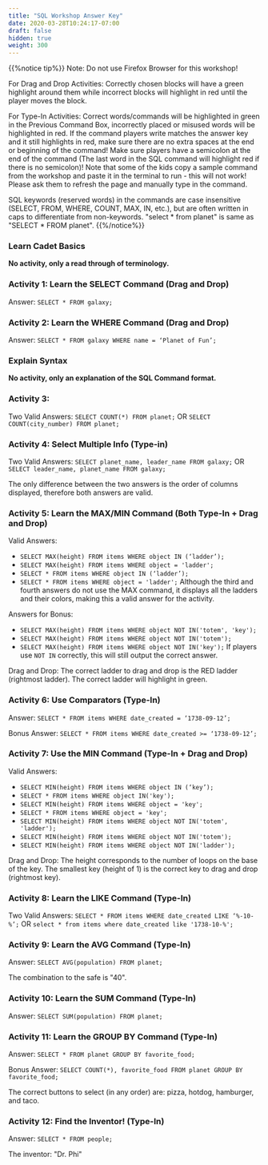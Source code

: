 ```yaml
---
title: "SQL Workshop Answer Key"
date: 2020-03-28T10:24:17-07:00
draft: false
hidden: true
weight: 300
---
```

{{%notice tip%}}
Note: Do not use Firefox Browser for this workshop!

For Drag and Drop Activities: Correctly chosen blocks will have a green highlight around them while incorrect blocks will highlight in red until the player moves the block.

For Type-In Activities: Correct words/commands will be highlighted in green in the Previous Command Box, incorrectly placed or misused words will be highlighted in red. If the command players write matches the answer key and it still highlights in red, make sure there are no extra spaces at the end or beginning of the command! Make sure players have a semicolon at the end of the command (The last word in the SQL command will highlight red if there is no semicolon)! Note that some of the kids copy a sample command from the workshop and paste it in the terminal to run - this will not work! Please ask them to refresh the page and manually type in the command.

SQL keywords (reserved words) in the commands are case insensitive (SELECT, FROM, WHERE, COUNT, MAX, IN, etc.), but are often written in caps to differentiate from non-keywords. "select * from planet" is same as "SELECT * FROM planet".
{{%/notice%}}

### Learn Cadet Basics
**No activity, only a read through of terminology.**

### Activity 1: Learn the SELECT Command (Drag and Drop)
Answer: `SELECT * FROM galaxy;`

### Activity 2: Learn the WHERE Command (Drag and Drop)
Answer: `SELECT * FROM galaxy WHERE name = ‘Planet of Fun’;`

### Explain Syntax
**No activity, only an explanation of the SQL Command format.**

### Activity 3: 
Two Valid Answers:
`SELECT COUNT(*) FROM planet;` OR `SELECT COUNT(city_number) FROM planet;`

### Activity 4: Select Multiple Info (Type-in)
Two Valid Answers: `SELECT planet_name, leader_name FROM galaxy;` OR `SELECT leader_name, planet_name FROM galaxy;`

The only difference between the two answers is the order of columns displayed, therefore both answers are valid.

### Activity 5: Learn the MAX/MIN Command (Both Type-In + Drag and Drop)
Valid Answers: 
* `SELECT MAX(height) FROM items WHERE object IN (‘ladder’);` 
* `SELECT MAX(height) FROM items WHERE object = 'ladder';`
* `SELECT * FROM items WHERE object IN (‘ladder’);`
* `SELECT * FROM items WHERE object = 'ladder';`
Although the third and fourth answers do not use the MAX command, it displays all the ladders and their colors, making this a valid answer for the activity.

Answers for Bonus:
* `SELECT MAX(height) FROM items WHERE object NOT IN('totem', 'key');`
* `SELECT MAX(height) FROM items WHERE object NOT IN('totem');`
* `SELECT MAX(height) FROM items WHERE object NOT IN('key');`
If players use `NOT IN` correctly, this will still output the correct answer.

Drag and Drop: The correct ladder to drag and drop is the RED ladder (rightmost ladder). The correct ladder will highlight in green.

### Activity 6: Use Comparators (Type-In)
Answer: `SELECT * FROM items WHERE date_created = ‘1738-09-12’;`

Bonus Answer: `SELECT * FROM items WHERE date_created >= ‘1738-09-12’;`

### Activity 7: Use the MIN Command (Type-In + Drag and Drop)
Valid Answers: 
* `SELECT MIN(height) FROM items WHERE object IN (‘key’);` 
* `SELECT * FROM items WHERE object IN('key');`
* `SELECT MIN(height) FROM items WHERE object = 'key';`
* `SELECT * FROM items WHERE object = 'key';`
* `SELECT MIN(height) FROM items WHERE object NOT IN('totem', 'ladder');`
* `SELECT MIN(height) FROM items WHERE object NOT IN('totem');`
* `SELECT MIN(height) FROM items WHERE object NOT IN('ladder');`

Drag and Drop: The height corresponds to the number of loops on the base of the key. The smallest key (height of 1) is the correct key to drag and drop (rightmost key).

### Activity 8: Learn the LIKE Command (Type-In)
Two Valid Answers: `SELECT * FROM items WHERE date_created LIKE ‘%-10-%’;` OR `select * from items where date_created like '1738-10-%';`

### Activity 9: Learn the AVG Command (Type-In)
Answer: `SELECT AVG(population) FROM planet;`

The combination to the safe is "40".

### Activity 10: Learn the SUM Command (Type-In)
Answer: `SELECT SUM(population) FROM planet;`

### Activity 11: Learn the GROUP BY Command (Type-In)
Answer: `SELECT * FROM planet GROUP BY favorite_food;`

Bonus Answer: `SELECT COUNT(*), favorite_food FROM planet GROUP BY favorite_food;`

The correct buttons to select (in any order) are: pizza, hotdog, hamburger, and taco.

### Activity 12: Find the Inventor! (Type-In)
Answer: `SELECT * FROM people;`

The inventor: "Dr. Phi"

